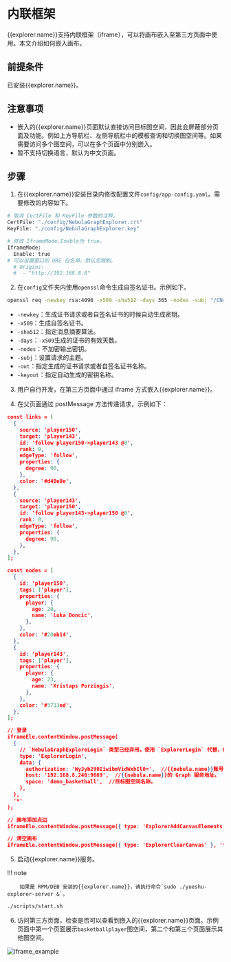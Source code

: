 # 内联框架

{{explorer.name}}支持内联框架（iframe），可以将画布嵌入至第三方页面中使用。本文介绍如何嵌入画布。

## 前提条件

已安装{{explorer.name}}。

## 注意事项

- 嵌入的{{explorer.name}}页面默认直接访问目标图空间，因此会屏蔽部分页面及功能。例如上方导航栏、左侧导航栏中的模板查询和切换图空间等。如果需要访问多个图空间，可以在多个页面中分别嵌入。
- 暂不支持切换语言，默认为中文页面。

## 步骤

1. 在{{explorer.name}}安装目录内修改配置文件`config/app-config.yaml`。需要修改的内容如下。

  ```bash
  # 取消 CertFile 和 KeyFile 参数的注释。
  CertFile: "./config/NebulaGraphExplorer.crt"
  KeyFile: "./config/NebulaGraphExplorer.key"

  # 修改 IframeMode.Enable为 true。
  IframeMode:
    Enable: true
  # 可以设置窗口的 URI 白名单，默认无限制。
    # Origins:
    #  - "http://192.168.8.8"
  ```

2. 在`config`文件夹内使用`openssl`命令生成自签名证书。示例如下。

  ```bash
  openssl req -newkey rsa:4096 -x509 -sha512 -days 365 -nodes -subj "/CN=NebulaGraphExplorer.com" -out NebulaGraphExplorer.crt -keyout NebulaGraphExplorer.key
  ```

  - `-newkey`：生成证书请求或者自签名证书的时候自动生成密钥。
  - `-x509`：生成自签名证书。
  - `-sha512`：指定消息摘要算法。
  - `-days`：`-x509`生成的证书的有效天数。
  - `-nodes`：不加密输出密钥。
  - `-subj`：设置请求的主题。
  - `-out`：指定生成的证书请求或者自签名证书名称。
  - `-keyout`：指定自动生成的密钥名称。

3. 用户自行开发，在第三方页面中通过 iframe 方式嵌入{{explorer.name}}。

4. 在父页面通过 postMessage 方法传递请求，示例如下：

  ```json
  const links = [
    {
      source: 'player150',
      target: 'player143',
      id: 'follow player150->player143 @0',
      rank: 0,
      edgeType: 'follow',
      properties: {
        degree: 90,
      },
      color: '#d40e0e',
    },
    {
      source: 'player143',
      target: 'player150',
      id: 'follow player143->player150 @0',
      rank: 0,
      edgeType: 'follow',
      properties: {
        degree: 90,
      },
    },
  ];

  const nodes = [
    {
      id: 'player150',
      tags: ['player'],
      properties: {
        player: {
          age: 20,
          name: 'Luka Doncic',
        },
      },
      color: '#20eb14',
    },
    {
      id: 'player143',
      tags: ['player'],
      properties: {
        player: {
          age: 23,
          name: 'Kristaps Porzingis',
        },
      },
      color: '#3713ed',
    },
  ];

  // 登录
  iframeEle.contentWindow.postMessage(
    {
      // `NebulaGraphExploreLogin` 类型已经弃用，使用 `ExplorerLogin` 代替，但是在 3.x 版本中继续保持兼容。
      type: 'ExplorerLogin',
      data: {
        authorization: 'WyJyb290IiwibmVidWxhIl0=',  //{{nebula.name}}账号和密码组成数组并序列化，然后进行 Base64 编码。数组格式为`['账号', '密码']`，示例为`['root', 'nebula']`，编码后为`WyJyb290IiwibmVidWxhIl0=`。
        host: '192.168.8.240:9669',  //{{nebula.name}}的 Graph 服务地址。
        space: 'demo_basketball',  //目标图空间名称。
      },
    },
    '*'
  );

  // 画布添加点边
  iframeEle.contentWindow.postMessage({ type: 'ExplorerAddCanvasElements', data: { nodes, links } }, '*')

  // 清空画布
  iframeEle.contentWindow.postMessage({ type: 'ExplorerClearCanvas' }, '*')
  ```

5. 启动{{explorer.name}}服务。

  !!! note

        如果是 RPM/DEB 安装的{{explorer.name}}，请执行命令`sudo ./yueshu-explorer-server &`。

  ```bash
  ./scripts/start.sh
  ```

6. 访问第三方页面，检查是否可以查看到嵌入的{{explorer.name}}页面。示例页面中第一个页面展示`basketballplayer`图空间，第二个和第三个页面展示其他图空间。

  ![iframe_example](https://docs-cdn.nebula-graph.com.cn/figures/explorer_iframe_example_221025.png)